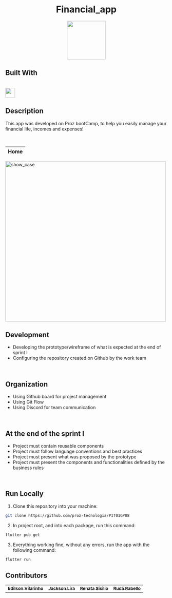 <h1 align="center">
  Financial_app
</h1>
<p align="center">
  <img  src="https://user-images.githubusercontent.com/22122/198906925-5211f194-034c-4a79-b4aa-7cf1f3c2680d.png" height="120px"/>
</p>

 ## Built With
  <br/>
  <img src="https://storage.googleapis.com/cms-storage-bucket/6a07d8a62f4308d2b854.svg" height="30px" align="center"/>
<br/>

## Description

This app was developed on Proz bootCamp, to help you easily manage your financial life, incomes and expenses!

<br/>

Home                       | 
:-------------------------:|
<img src="https://user-images.githubusercontent.com/22122/198066123-27d422e6-7e18-47fe-aa48-1df1e0349b4f.png" alt="show_case"  height="500">    

<br/>



## Development
- Developing the prototype/wireframe of what is expected at the end of sprint I
- Configuring the repository created on Github by the work team

</br>

## Organization
- Using Github board for project management
- Using Git Flow
- Using Discord for team communication

</br>

## At the end of the sprint I
- Project must contain reusable components
- Project must follow language conventions and best practices
- Project must present what was proposed by the prototype
- Project must present the components and functionalities defined by the business rules

</br>

## Run Locally

1. Clone this repository into your machine:

```bash
git clone https://github.com/proz-tecnologia/PIT01GP08
```

2. In project root, and into each package, run this command:

```bash
flutter pub get
```
3. Everything working fine, without any errors, run the app with the following command:

```bash
flutter run 
```

## Contributors 


<table>
  <tr>
    <td align="center"><a href="https://github.com/evilarinho"><sub><b>Edilson Vilarinho</b></sub></a><br/></td>
    <td align="center"><a href="https://github.com/jacksonlira88"><sub><b>Jackson Lira</b></sub></a><br/></td>
    <td align="center"><a href="https://github.com/RenataSisilio"><sub><b>Renata Sisilio</b></sub></a><br/></td>
    <td align="center"><a href="https://github.com/rudarabello"><sub><b>Rudá Rabello</b></sub></a><br/></td>


</table>
